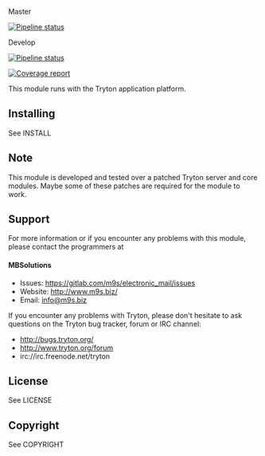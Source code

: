 Master

[![Pipeline status](https://gitlab.com/m9s/electronic_mail/badges/master/pipeline.svg)](https://gitlab.com/m9s/electronic_mail/commits/master)

Develop

[![Pipeline status](https://gitlab.com/m9s/electronic_mail/badges/develop/pipeline.svg)](https://gitlab.com/m9s/electronic_mail/commits/develop)

[![Coverage report](https://gitlab.com/m9s/electronic_mail/badges/develop/coverage.svg)](http://m9s.gitlab.io/electronic_mail)



This module runs with the Tryton application platform.

Installing
----------

See INSTALL

Note
----

This module is developed and tested over a patched Tryton server and
core modules. Maybe some of these patches are required for the module to work.

Support
-------

For more information or if you encounter any problems with this module,
please contact the programmers at

#### MBSolutions

   * Issues:   https://gitlab.com/m9s/electronic_mail/issues
   * Website:  http://www.m9s.biz/
   * Email:    info@m9s.biz

If you encounter any problems with Tryton, please don't hesitate to ask
questions on the Tryton bug tracker, forum or IRC channel:

   * http://bugs.tryton.org/
   * http://www.tryton.org/forum
   * irc://irc.freenode.net/tryton

License
-------

See LICENSE

Copyright
---------

See COPYRIGHT


